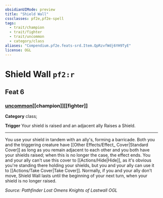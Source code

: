 ```yaml
---
obsidianUIMode: preview
title: "Shield Wall"
cssclasses: pf2e,pf2e-spell
tags:
  - trait/champion
  - trait/fighter
  - trait/uncommon
  - category/class
aliases: "Compendium.pf2e.feats-srd.Item.QpRzvfWdj6YH9TyE"
license: OGL
---
```

# Shield Wall `pf2:r`
## Feat 6
### [uncommon](uncommon "Uncommon Rarity Trait")[[champion]][[fighter]]

**Category** class; 




**Trigger** Your shield is raised and an adjacent ally Raises a Shield.

* * *

You use your shield in tandem with an ally's, forming a barricade. Both you and the triggering creature have [[Other Effects/Effect_ Cover|Standard Cover]] as long as you remain adjacent to each other and you both have your shields raised; when this is no longer the case, the effect ends. You and your ally can't use this cover to [[Actions/Hide|Hide]], as it's obvious you're standing there holding your shields, but you and your ally can use it to [[Actions/Take Cover|Take Cover]]. Normally, if you and your ally don't move, Shield Wall lasts until the beginning of your next turn, when your shield is no longer raised.

*Source: Pathfinder Lost Omens Knights of Lastwall*
*OGL*